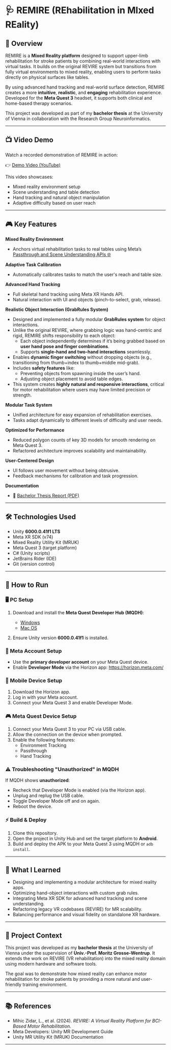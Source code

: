 # 🩺 REMIRE (REhabilitation in MIxed REality)

## 📖 Overview
REMIRE is a **Mixed Reality platform** designed to support upper-limb rehabilitation for stroke patients by combining real-world interactions with virtual tasks. It builds on the original REVIRE system but transitions from fully virtual environments to mixed reality, enabling users to perform tasks directly on physical surfaces like tables.

By using advanced hand tracking and real-world surface detection, REMIRE creates a more **intuitive**, **realistic**, and **engaging** rehabilitation experience. Developed for the **Meta Quest 3** headset, it supports both clinical and home-based therapy scenarios.

This project was developed as part of my **bachelor thesis** at the University of Vienna in collaboration with the Research Group Neuroinformatics.

---

## 📺 Video Demo

Watch a recorded demonstration of REMIRE in action:

👉 [Demo Video (YouTube)](https://youtu.be/eGXODrJl9Fo)

This video showcases:
- Mixed reality environment setup
- Scene understanding and table detection
- Hand tracking and natural object manipulation
- Adaptive difficulty based on user reach

---

## 🎮 Key Features

**Mixed Reality Environment**
- Anchors virtual rehabilitation tasks to real tables using Meta’s [Passthrough and Scene Understanding APIs 🌐](https://developers.meta.com/horizon/documentation/unity/mr-experience-and-use-cases)

**Adaptive Task Calibration**
- Automatically calibrates tasks to match the user's reach and table size.

**Advanced Hand Tracking**
- Full skeletal hand tracking using Meta XR Hands API.
- Natural interaction with UI and objects (pinch-to-select, grab, release).

**Realistic Object Interaction (GrabRules System)**
- Designed and implemented a fully modular **GrabRules system** for object interactions.
- Unlike the original REVIRE, where grabbing logic was hand-centric and rigid, REMIRE shifts responsibility to each object:
  - Each object independently determines if it’s being grabbed based on **user hand pose and finger combinations**.
  - Supports **single-hand and two-hand interactions** seamlessly.
- Enables **dynamic finger switching** without dropping objects (e.g., transitioning from thumb+index to thumb+middle mid-grab).
- Includes **safety features** like:
  - Preventing objects from spawning inside the user’s hand.
  - Adjusting object placement to avoid table edges.
- This system creates **highly natural and responsive interactions**, critical for motor rehabilitation where users may have limited precision or strength.

**Modular Task System**
- Unified architecture for easy expansion of rehabilitation exercises.
- Tasks adapt dynamically to different levels of difficulty and user needs.

**Optimized for Performance**
- Reduced polygon counts of key 3D models for smooth rendering on Meta Quest 3.
- Refactored architecture improves scalability and maintainability.

**User-Centered Design**
- UI follows user movement without being obtrusive.
- Feedback mechanisms for calibration and task progression.

**Documentation**
- 📖 [Bachelor Thesis Report (PDF)](docs/REMIRE-Thesis.pdf)

---

## 🛠 Technologies Used
- Unity **6000.0.41f1 LTS**
- Meta XR SDK (v74)
- Mixed Reality Utility Kit (MRUK)
- Meta Quest 3 (target platform)
- C# (Unity scripts)
- JetBrains Rider (IDE)
- Git (version control)

---

## 🚀 How to Run

### 🖥 PC Setup
1. Download and install the **Meta Quest Developer Hub (MQDH)**:
   - [Windows](https://developers.meta.com/horizon/downloads/package/oculus-developer-hub-win/)
   - [Mac OS](https://developers.meta.com/horizon/downloads/package/oculus-developer-hub-mac/)

2. Ensure Unity version **6000.0.41f1** is installed.

### 👤 Meta Account Setup
- Use the **primary developer account** on your Meta Quest device.
- Enable **Developer Mode** via the Horizon app: https://horizon.meta.com/

### 📱 Mobile Device Setup
1. Download the Horizon app.
2. Log in with your Meta account.
3. Connect your Meta Quest 3 and enable Developer Mode.

### 🎮 Meta Quest Device Setup
1. Connect your Meta Quest 3 to your PC via USB cable.
2. Allow the connection on the device when prompted.
3. Enable the following features:
   - Environment Tracking
   - Passthrough
   - Hand Tracking

### ⚠ Troubleshooting "Unauthorized" in MQDH
If MQDH shows **unauthorized**:
- Recheck that Developer Mode is enabled (via the Horizon app).
- Unplug and replug the USB cable.
- Toggle Developer Mode off and on again.
- Reboot the device.

### ⚡ Build & Deploy
1. Clone this repository.
2. Open the project in Unity Hub and set the target platform to **Android**.
3. Build and deploy the APK to your Meta Quest 3 using MQDH or `adb install`.

---

## 📝 What I Learned
- Designing and implementing a modular architecture for mixed reality apps.
- Optimizing hand-object interactions with custom grab rules.
- Integrating Meta XR SDK for advanced hand tracking and scene understanding.
- Refactoring legacy VR codebases (REVIRE) for MR scalability.
- Balancing performance and visual fidelity on standalone XR hardware.

---

## 🏥 Project Context
This project was developed as my **bachelor thesis** at the University of Vienna under the supervision of **Univ.-Prof. Moritz Grosse-Wentrup**. It extends the work on REVIRE (VR rehabilitation) into the mixed reality domain using modern hardware and software tools.

The goal was to demonstrate how mixed reality can enhance motor rehabilitation for stroke patients by providing a more natural and user-friendly training environment.

---

## 📚 References
- Mihic Zidar, L., et al. (2024). *REVIRE: A Virtual Reality Platform for BCI-Based Motor Rehabilitation.*
- Meta Developers: Unity MR Development Guide
- Unity MR Utility Kit (MRUK) Documentation

---

